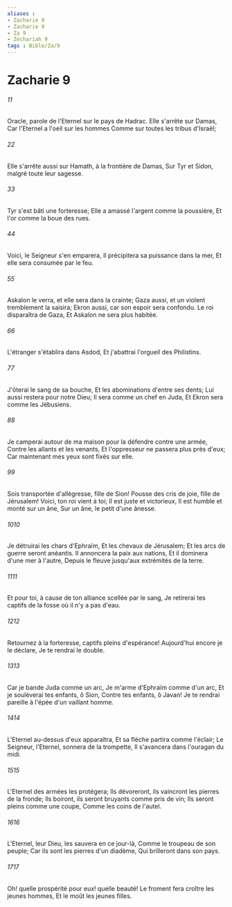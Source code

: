 ```yaml
---
aliases : 
- Zacharie 9
- Zacharie 9
- Za 9
- Zechariah 9
tags : Bible/Za/9
---
```


# Zacharie 9

###### 11
Oracle, parole de l'Eternel sur le pays de Hadrac. Elle s'arrête sur Damas, Car l'Eternel a l'oeil sur les hommes Comme sur toutes les tribus d'Israël;
###### 22
Elle s'arrête aussi sur Hamath, à la frontière de Damas, Sur Tyr et Sidon, malgré toute leur sagesse.
###### 33
Tyr s'est bâti une forteresse; Elle a amassé l'argent comme la poussière, Et l'or comme la boue des rues.
###### 44
Voici, le Seigneur s'en emparera, Il précipitera sa puissance dans la mer, Et elle sera consumée par le feu.
###### 55
Askalon le verra, et elle sera dans la crainte; Gaza aussi, et un violent tremblement la saisira; Ekron aussi, car son espoir sera confondu. Le roi disparaîtra de Gaza, Et Askalon ne sera plus habitée.
###### 66
L'étranger s'établira dans Asdod, Et j'abattrai l'orgueil des Philistins.
###### 77
J'ôterai le sang de sa bouche, Et les abominations d'entre ses dents; Lui aussi restera pour notre Dieu; Il sera comme un chef en Juda, Et Ekron sera comme les Jébusiens.
###### 88
Je camperai autour de ma maison pour la défendre contre une armée, Contre les allants et les venants, Et l'oppresseur ne passera plus près d'eux; Car maintenant mes yeux sont fixés sur elle.
###### 99
Sois transportée d'allégresse, fille de Sion! Pousse des cris de joie, fille de Jérusalem! Voici, ton roi vient à toi; Il est juste et victorieux, Il est humble et monté sur un âne, Sur un âne, le petit d'une ânesse.
###### 1010
Je détruirai les chars d'Ephraïm, Et les chevaux de Jérusalem; Et les arcs de guerre seront anéantis. Il annoncera la paix aux nations, Et il dominera d'une mer à l'autre, Depuis le fleuve jusqu'aux extrémités de la terre.
###### 1111
Et pour toi, à cause de ton alliance scellée par le sang, Je retirerai tes captifs de la fosse où il n'y a pas d'eau.
###### 1212
Retournez à la forteresse, captifs pleins d'espérance! Aujourd'hui encore je le déclare, Je te rendrai le double.
###### 1313
Car je bande Juda comme un arc, Je m'arme d'Ephraïm comme d'un arc, Et je soulèverai tes enfants, ô Sion, Contre tes enfants, ô Javan! Je te rendrai pareille à l'épée d'un vaillant homme.
###### 1414
L'Eternel au-dessus d'eux apparaîtra, Et sa flèche partira comme l'éclair; Le Seigneur, l'Eternel, sonnera de la trompette, Il s'avancera dans l'ouragan du midi.
###### 1515
L'Eternel des armées les protégera; Ils dévoreront, ils vaincront les pierres de la fronde; Ils boiront, ils seront bruyants comme pris de vin; Ils seront pleins comme une coupe, Comme les coins de l'autel.
###### 1616
L'Eternel, leur Dieu, les sauvera en ce jour-là, Comme le troupeau de son peuple; Car ils sont les pierres d'un diadème, Qui brilleront dans son pays.
###### 1717
Oh! quelle prospérité pour eux! quelle beauté! Le froment fera croître les jeunes hommes, Et le moût les jeunes filles.
